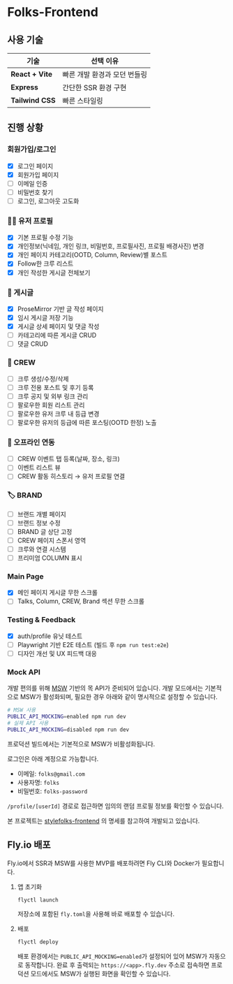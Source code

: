 # Folks-Frontend

## 사용 기술

| 기술 | 선택 이유 |
| ---- | -------- |
| **React + Vite** | 빠른 개발 환경과 모던 번들링 |
| **Express** | 간단한 SSR 환경 구현 |
| **Tailwind CSS** | 빠른 스타일링 |

## 진행 상황

### 회원가입/로그인
- [x] 로그인 페이지
- [x] 회원가입 페이지
- [ ] 이메일 인증
- [ ] 비밀번호 찾기
- [ ] 로그인, 로그아웃 고도화

### 🧑‍💼 유저 프로필
- [x] 기본 프로필 수정 기능
- [x] 개인정보(닉네임, 개인 링크, 비밀번호, 프로필사진, 프로필 배경사진) 변경
- [x] 개인 페이지 카테고리(OOTD, Column, Review)별 포스트
- [x] Follow한 크루 리스트
- [x] 개인 작성한 게시글 전체보기

### 📝 게시글
- [x] ProseMirror 기반 글 작성 페이지
- [x] 임시 게시글 저장 기능
- [x] 게시글 상세 페이지 및 댓글 작성
- [ ] 카테고리에 따른 게시글 CRUD
- [ ] 댓글 CRUD

### 🎪 CREW
- [ ] 크루 생성/수정/삭제
- [ ] 크루 전용 포스트 및 후기 등록
- [ ] 크루 공지 및 외부 링크 관리
- [ ] 팔로우한 회원 리스트 관리
- [ ] 팔로우한 유저 크루 내 등급 변경
- [ ] 팔로우한 유저의 등급에 따른 포스팅(OOTD 한정) 노출

### 📆 오프라인 연동
- [ ] CREW 이벤트 탭 등록(날짜, 장소, 링크)
- [ ] 이벤트 리스트 뷰
- [ ] CREW 활동 히스토리 → 유저 프로필 연결

### 🏷️ BRAND
- [ ] 브랜드 개별 페이지
- [ ] 브랜드 정보 수정
- [ ] BRAND 글 상단 고정
- [ ] CREW 페이지 스폰서 영역
- [ ] 크루와 연결 시스템
- [ ] 프리미엄 COLUMN 표시

### Main Page
- [x] 메인 페이지 게시글 무한 스크롤
- [ ] Talks, Column, CREW, Brand 섹션 무한 스크롤

### Testing & Feedback
- [x] auth/profile 유닛 테스트
- [ ] Playwright 기반 E2E 테스트 (빌드 후 `npm run test:e2e`)
- [ ] 디자인 개선 및 UX 피드백 대응

### Mock API
개발 편의를 위해 [MSW](https://mswjs.io/) 기반의 목 API가 준비되어 있습니다.
개발 모드에서는 기본적으로 MSW가 활성화되며, 필요한 경우 아래와 같이 명시적으로 설정할 수 있습니다.

```bash
# MSW 사용
PUBLIC_API_MOCKING=enabled npm run dev
# 실제 API 사용
PUBLIC_API_MOCKING=disabled npm run dev
```

프로덕션 빌드에서는 기본적으로 MSW가 비활성화됩니다.

로그인은 아래 계정으로 가능합니다.

- 이메일: `folks@gmail.com`
- 사용자명: `folks`
- 비밀번호: `folks-password`

`/profile/[userId]` 경로로 접근하면 임의의 랜덤 프로필 정보를 확인할 수 있습니다.

본 프로젝트는 [stylefolks-frontend](https://github.com/stylefolks/stylefolks-frontend) 의 명세를 참고하여 개발되고 있습니다.
## Fly.io 배포

Fly.io에서 SSR과 MSW를 사용한 MVP를 배포하려면 Fly CLI와 Docker가 필요합니다.

1. 앱 초기화
   ```bash
   flyctl launch
   ```
   저장소에 포함된 `fly.toml`을 사용해 바로 배포할 수 있습니다.


2. 배포
   ```bash
   flyctl deploy
   ```
   배포 환경에서는 `PUBLIC_API_MOCKING=enabled`가 설정되어 있어 MSW가 자동으로 동작합니다.
   완료 후 출력되는 `https://<app>.fly.dev` 주소로 접속하면 프로덕션 모드에서도 MSW가 실행된 화면을 확인할 수 있습니다.

